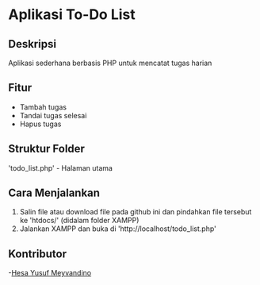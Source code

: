 # Aplikasi To-Do List

## Deskripsi
Aplikasi sederhana berbasis PHP untuk mencatat tugas harian

## Fitur
- Tambah tugas
- Tandai tugas selesai
- Hapus tugas 

## Struktur Folder
'todo_list.php' - Halaman utama

## Cara Menjalankan
1. Salin file atau download file pada github ini dan pindahkan file tersebut ke 'htdocs/' (didalam folder XAMPP)
2. Jalankan XAMPP dan buka di 'http://localhost/todo_list.php'

## Kontributor
-[Hesa Yusuf Meyvandino](https://github.com/hesayusufm/LSP)

